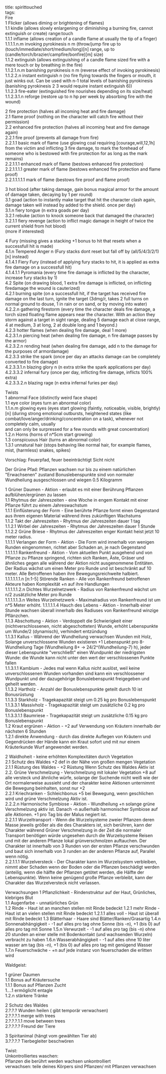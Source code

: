 title: spirittouched  
tags:   
Fire  
1 Flicker (allows diming or brightening of flames)  
1.1 kindle (allows slowly enlargening or diminishing a burning fire, cannot extinguish or create) range:touch  
1.1.1 inflame (allows creation of a candle flame at usually the tip of a finger)  
1.1.1.1.n.m invoking pyrokinesis n m (throw/jump fire up to (touch/immediate/short/medium/long)[n] range, up to (candle/torch/brazier/campfire/bonfire)[m] size)  
1.1.2 extinguish (allows extinguishing of a candle flame sized fire with a mere touch or by breathing in the fire)  
1.1.2.1.n.m banishing pyrokinesis n m (reverse effect of invoking pyrokinesis)  
1.1.2.2.n instant extinguish n (no fire flying towards the fingers or mouth, it just winks out. Can be used with n-1 total levels of banishing pyrokinesis (banishing pyrokinesis 2 3 would require instant extinguish 6))  
1.1.2.3 fire-eater (extinguished fire nourishes depending on its size/heat)  
1.1.2.3.1.n reforge (restore up to n hp per week by absorbing fire with the wound)  
  
2 fire protection (halves all incoming heat and fire damage)  
2.1 flame proof (nothing on the character will catch fire without their permission)  
2.2 enhanced fire protection (halves all incoming heat and fire damage again)  
2.2.1 fire proof (prevents all damage from fire)  
2.2.1.1 basic mark of flame (use glowing coal requiring [courage,will,12,1h] from the victim and inflicting 3 fire damage, to mark the forehead of someone who is bestowed with fire protection for as long as the mark remains)  
2.2.1.1.1 enhanced mark of flame (bestows enhanced fire protection)  
2.2.1.1.1.1 greater mark of flame (bestows enhanced fire protection and flame proof)  
2.2.1.1.1.1.1 mark of flame (bestows fire proof and flame proof)  
  
3 hot blood (after taking damage, gain bonus magical armor for the amount of damage taken, decaying by 1 per round)  
3.1 goad (action to instantly make target that hit the character clash again, damage taken will instead by added to the shield. once per day)  
3.1.n fiery tongue (n extra goads per day)  
3.2.1 rebuke (action to knock someone back that damaged the character)  
3.2.1.1 fiery revenge (action to inflict magic damage in height of twice the current shield from hot blood)  
(more if interested)  
  
4 Fury (missing gives a stacking +1 bonus to hit that resets when a successfull hit is made)  
4.1.n Tempered Anger n (Fury stacks dont reset but fall off by (all/5/4/3/2/1)[n] instead)  
4.1.4.1 Fiery Fury (instead of applying fury stacks to hit, it is applied as extra fire damage on a successfull hit)  
4.1.4.1.1 Pyromania (every time fire damage is inflicted by the character, increase fury stacks by 1)  
4.2 Spite (on drawing blood, 1 extra fire damage is inflicted, on inflicting firedamage the wound is cauterized)  
4.2.1 burning spite (on a successfull hit, if the target has received fire damage on the last turn, ignite the target (3dmg/r, takes 2 full turns on normal ground to douse, 1 in rain or on sand, or by moving into water)  
4.2.2.n gathering firestorm (every time the character deals fire damage, a torch sized floating flame appears near the character. With an action they storm against a target in sight range, dealing 5 damage each at close range, 4 at medium, 3 at long, 2 at double long and 1 beyond.)  
4.2.3 hotter flames (when dealing fire damage, deal 1 more)  
4.2.3.1.n piercing heat (when dealing fire damage, n fire damage passes by the armor)  
4.2.3.2.n rending heat (when dealing fire damage, add n to the damage for the purposes of armordamage)  
4.2.3.3 strike the spark (once per day an attacks damage can be completely converted to fire damage)  
4.2.3.3.1.n blazing glory n (n extra strike the spark applications per day)  
4.2.3.3.2 infernal fury (once per day, inflicting fire damage, inflicts 100% extra)  
4.2.3.3.2.n blazing rage (n extra infernal furies per day)  
  
  
Twists  
1 abnormal Face (distinctly weird face shape)  
1.1 eye color (eyes turn an abnormal color)  
1.1.n.m glowing eyes (eyes start glowing (faintly, noticeable, visible, brightly)[n] (during strong emotional outbursts, heightened states (like combat/love/anger/drinking/concentration on a task), whenever not completely calm, usually   
and can only be surpressed for a few rounds with great concentration)  
1.2.n Horns (horns of n*5cm start growing)  
1.3 conspicuous Hair (turns an abnormal color)  
1.3.1 unnatural hair (stops behaving like normal hair, for example flames, mist, (harmless) snakes, spikes)



Vorschlag:
Feuerpfad, feuer beeinträchtigt Sicht nicht

Der Grüne Pfad:
Pflanzen wachsen nur bis zu einem natürlichen "Erwachsenen" zustand
Bonuslebenspunkte sind von normaler Wundheilung ausgeschlossen und wiegen 0.5 Kilogramm

1 Grüner Daumen - Aktion - erlaubt es mit einer Berührung Pflanzen aufblühen/ergrünen zu lassen  
1.1 Rhytmus der Jahreszeiten - eine Woche in engem Kontakt mit einer Pflanze führt zu einem  Jahreswachstum  
1.1.1 Einflüsterung der Form - Eine berührte Pflanze formt einen Gegenstand aus ihrem eigenen Material während ihres zukünftigen Wachstums   
1.1.2 Takt der Jahreszeiten - Rhytmus der Jahreszeiten dauer 1 tag  
1.1.2.1 Wirbel der Jahreszeiten - Rhytmus der Jahreszeiten dauer 1 Stunde  
1.1.2.2 Grüne Briese - Rhytmus der Jahreszeiten enger Kontakt heist jetzt 10 meter radius.  
1.1.1.1 Verlangen der Form - Aktion - Die Form wird innerhalb von wenigen Runden eingenommen, richtet aber Schaden an, je nach Gegenstand   
1.1.1.1.1 Rankenfreund - Aktion - Vom aktuellen Punkt ausgehend und von Pflanze zu Pflanze springend, richten sich Ranken, Äste, Gräser und ähnliches gegen alle während der Aktion nicht ausgenommene Entitäten. Der Radius wächst um einen Meter pro Runde und ist beschränkt auf 10 meter. Alle Betroffenen haben ihre Bewegungsreichweite halbiert.   
1.1.1.1.1.1.n [n:1-5]  Störende Ranken - Alle von Rankenfreund betroffenen Akteure haben Komplexität +n auf ihre Handlungen   
1.1.1.1.1.2.n Dichtes Wurzelnetzwerk - Radius von Rankenfreund wächst um n/2 zusätzliche Meter pro Runde  
1.1.1.1.1.3.n Weites Wurzelnetzwerk  - Maximalradius von Rankenfreund ist um n*5 Meter erhöht.
1.1.1.1.1.4 Hauch des Lebens - Aktion - Innerhalb einer Stunde wachsen überall innerhalb des Radiuses von Rankenfreund winzige Pflänzchen.  
1.1.3 Abschottung - Aktion - Verdoppelt die Schwierigkeit einer (nichtverschlossenen, nicht abgeschotteten) Wunde, erhöht Lebenspunkte um Wunde/2 (dynamisch), verhindert entzündung  
1.1.3.1 Kallus - Während der Wundheilung verwachsen Wunden mit Holz, Solange unverschlossene Wunden existieren +1 Lebenspunkt pro 8-Wundheilung Tage (Wundheilung 8+ -> 24/2^(Wundheilung-7) h),  jeder dieser Lebenspunkte "verschließt" einen Wundpunkt der niedrigsten Wunde: die Wunde kann nicht unter den wert der verschlossenen Punkte fallen   
1.1.3.1.1 Kambium - Jedes mal wenn Kallus nicht auslöst, weil keine unverschlossenen Wunden vorhanden sind kann ein verschlossener Wundpunkt und der dazugehörige Bonuslebenspunkt freigegeben und geheilt werden.  
1.1.3.2 Hartholz - Anzahl der Bonuslebenspunkte geteilt durch 10 ist Bonusrüstung  
1.1.3.3 Starkholz - Tragekapazität steigt um 0.25 kg pro Bonuslebenspunkt  
1.1.3.3.1  Massivholz - Tragekapazität steigt um zusätzliche 0.2 kg pro Bonuslebenspunkt  
1.1.3.3.1.1 Baumriese - Tragekapazität steigt um zusätzliche 0.15 kg pro Bonuslebenspunkt  
1.2 Kraut ergrünen - Aktion - +2 auf Verwendung von Kräutern innerhalb der nächsten 6 Stunden  
1.2.1 direkte Anwendung - durch das direkte Auflegen von Kräutern und Gegendrücken der Hände kann ein  Kraut sofort und mit nur einem Kräuterkunde Wurf angewendet werden.  

  
2 Waldhoheit - keine erhöhten Komplexitäten durch Vegetation  
2.1 Schutz des Waldes +2 def in der Nähe von großen mengen Vegetation  
2.1.1 Rüstung des Waldes - +2 Rüstung Wenn Schutz des Waldes Aktiv ist  
2.2. Grüne Verschmelzung - Verschmelzung mit lokaler Vegetation +8 auf alle versteck und ähnliche  würfe, solange der Suchende nicht weiß wie der Ort normalerweise aussieht und der charakter keine Aktionen unternimmt die Bewegung beinhalten, sonst nur +2  
2.2.1 Kriechranken - Schleichbonus +5 bei Bewegung, wenn geschlichen wird und grüne Verschmelzung Aktiv ist.   
2.2.2.n Harmonische Symbiose - Aktion - Wundheilung +n solange grüne Verschmelzung aktiv ist. Danach -n außerhalb harmonischer Symbiose auf alle Aktionen. +1 pro Tag bis der Malus negiert ist.  
2.2.1.1 Wurzeltransport - Wenn die Wurzelsysteme zweier Pflanzen deren Masse jeweils größer als die des Charakters ist, sich berühren, kann der Charakter während Grüner Verschmelzung in der Zeit die normaler Transport benötigen würde ungesehen durch die Wurzelsysteme Reisen und mit der anderen Pflanze lokal grünverschmolzen auftauchen. Der Charakter ist innerhalb von 3 Runden von der ersten Pflanze verschwunden und baut sich innerhalb von 3 runden an der anderen Pflanze auf, Parallel wenn nötig.   
2.2.1.1.1 Wurzelversteck - Der Charakter kann im Wurzelsystem verbleiben, nimmt aber Schaden wenn der Boden oder die Pflanzen beschädigt werden (anteilig, wenn die hälfte der Pflanzen getötet werden, die Hälfte der Lebenspunkte). Wenn keine genügend große Pflanze verbleibt, kann der Charakter das Wurzelversteck nicht verlassen.  
  

Verwachsungen
1 Pflanzlichkeit - Rindenstruktur auf der Haut, Grünliches, klebriges Blut  
1.1 Augenfarbe - unnatürliches Grün  
1.2 Rinde - Haut ist an manchen stellen mit Rinde bedeckt
1.2.1 mehr Rinde - Haut ist an vielen stellen mit Rinde bedeckt
1.2.1.1 alles voll - Haut ist überall mit Rinde bedeckt
1.3 Blätterhaar - Haare sind Blätter/Ranken/Grasartig
1.4.n Sonnenabhängigkeit - -1 auf alles pro tag ohne Sonne (bis -n), +1 (bis 0) auf alles pro tag mit Sonne
1.5.n Verwurzelt - -1 auf alles pro tag (bis -n) ohne 20 stunden an einer stelle mit Bodenkontakt (und wachsenden Wurzeln) verbracht zu haben
1.6.n Wasserabhängigkeit - -1 auf alles ohne 10 liter wasser am tag (bis -n), +1 (bis 0) auf alles pro tag mit genügend Wasser
1.7.n Feuerschwäche - +n auf jede instanz von feuerschaden die erlitten wird


  
Waldgeist:  

1 grüner Daumen  
1.1 Bonus auf Kräutersuche   
1.1.1 Bonus auf Pflanzen Zucht  
1....1 ermöglicht entagle  
1.2.n stärkere Tränke

2 Schutz des Waldes   
2.?.?.? Wunden heilen ( gibt temporär verwachsen)  
2.?.?.?.1 merge with trees  
2.?.?.?.1.1 move between trees  
2.?.?.?.? Freund der Tiere

3 Spiritanimal (hängt vom gewählten Tier ab)  
3.?.?.?.? Tierbegleiter beschwören  
  

Twist:  
Unkontrolliertes waschen:  
Pflanzen die berührt werden wachsen unkontrolliert  
verwachsen: teile deines Körpers sind Pflanzen/ 
mit Pflanzen verwachsen  
